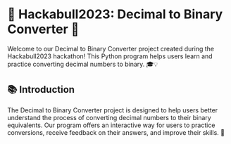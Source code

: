 # 🚀 Hackabull2023: Decimal to Binary Converter 🚀

Welcome to our Decimal to Binary Converter project created during the Hackabull2023 hackathon! This Python program helps users learn and practice converting decimal numbers to binary. 🎓💡

## 📚 Introduction

The Decimal to Binary Converter project is designed to help users better understand the process of converting decimal numbers to their binary equivalents. Our program offers an interactive way for users to practice conversions, receive feedback on their answers, and improve their skills. 🎉



